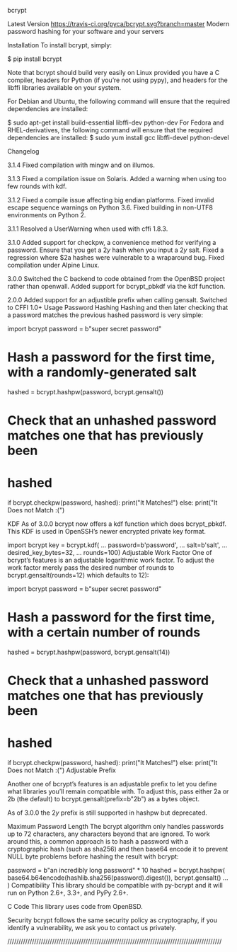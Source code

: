 bcrypt

Latest Version  https://travis-ci.org/pyca/bcrypt.svg?branch=master
Modern password hashing for your software and your servers

Installation
To install bcrypt, simply:

$ pip install bcrypt 

Note that bcrypt should build very easily on Linux provided you have a C compiler, headers for Python (if you’re not using pypy), and headers for the libffi libraries available on your system.

For Debian and Ubuntu, the following command will ensure that the required dependencies are installed:

$ sudo apt-get install build-essential libffi-dev python-dev
For Fedora and RHEL-derivatives, the following command will ensure that the required dependencies are installed:
$ sudo yum install gcc libffi-devel python-devel

Changelog

3.1.4
Fixed compilation with mingw and on illumos.

3.1.3
Fixed a compilation issue on Solaris.
Added a warning when using too few rounds with kdf.

3.1.2
Fixed a compile issue affecting big endian platforms.
Fixed invalid escape sequence warnings on Python 3.6.
Fixed building in non-UTF8 environments on Python 2.

3.1.1
Resolved a UserWarning when used with cffi 1.8.3.

3.1.0
Added support for checkpw, a convenience method for verifying a password.
Ensure that you get a $2y$ hash when you input a $2y$ salt.
Fixed a regression where $2a hashes were vulnerable to a wraparound bug.
Fixed compilation under Alpine Linux.

3.0.0
Switched the C backend to code obtained from the OpenBSD project rather than openwall.
Added support for bcrypt_pbkdf via the kdf function.

2.0.0
Added support for an adjustible prefix when calling gensalt.
Switched to CFFI 1.0+
Usage
Password Hashing
Hashing and then later checking that a password matches the previous hashed password is very simple:

import bcrypt
password = b"super secret password"
# Hash a password for the first time, with a randomly-generated salt
hashed = bcrypt.hashpw(password, bcrypt.gensalt())
# Check that an unhashed password matches one that has previously been
# hashed
if bcrypt.checkpw(password, hashed):
print("It Matches!")
else:
print("It Does not Match :(")

KDF
As of 3.0.0 bcrypt now offers a kdf function which does bcrypt_pbkdf. This KDF is used in OpenSSH’s newer encrypted private key format.

import bcrypt
key = bcrypt.kdf(
...     password=b'password',
...     salt=b'salt',
...     desired_key_bytes=32,
...     rounds=100)
Adjustable Work Factor
One of bcrypt’s features is an adjustable logarithmic work factor. To adjust the work factor merely pass the desired number of rounds to bcrypt.gensalt(rounds=12) which defaults to 12):

import bcrypt
password = b"super secret password"
# Hash a password for the first time, with a certain number of rounds
hashed = bcrypt.hashpw(password, bcrypt.gensalt(14))
# Check that a unhashed password matches one that has previously been
#   hashed
if bcrypt.checkpw(password, hashed):
print("It Matches!")
else:
print("It Does not Match :(")
Adjustable Prefix

Another one of bcrypt’s features is an adjustable prefix to let you define what libraries you’ll remain compatible with. To adjust this, pass either 2a or 2b (the default) to bcrypt.gensalt(prefix=b"2b") as a bytes object.

As of 3.0.0 the $2y$ prefix is still supported in hashpw but deprecated.

Maximum Password Length
The bcrypt algorithm only handles passwords up to 72 characters, any characters beyond that are ignored. To work around this, a common approach is to hash a password with a cryptographic hash (such as sha256) and then base64 encode it to prevent NULL byte problems before hashing the result with bcrypt:

password = b"an incredibly long password" * 10
hashed = bcrypt.hashpw(
base64.b64encode(hashlib.sha256(password).digest()),
bcrypt.gensalt()
... )
Compatibility
This library should be compatible with py-bcrypt and it will run on Python 2.6+, 3.3+, and PyPy 2.6+.

C Code
This library uses code from OpenBSD.

Security
bcrypt follows the same security policy as cryptography, if you identify a vulnerability, we ask you to contact us privately.

////////////////////////////////////////////////////////////////////////////////////////////////
